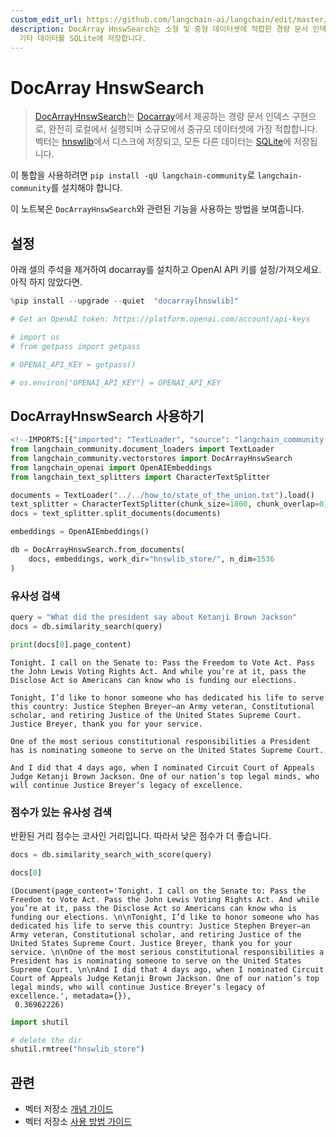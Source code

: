```yaml
---
custom_edit_url: https://github.com/langchain-ai/langchain/edit/master/docs/docs/integrations/vectorstores/docarray_hnsw.ipynb
description: DocArray HnswSearch는 소형 및 중형 데이터셋에 적합한 경량 문서 인덱스 구현체로, 벡터를 hnswlib에 저장하고
  기타 데이터를 SQLite에 저장합니다.
---
```


# DocArray HnswSearch

> [DocArrayHnswSearch](https://docs.docarray.org/user_guide/storing/index_hnswlib/)는 [Docarray](https://github.com/docarray/docarray)에서 제공하는 경량 문서 인덱스 구현으로, 완전히 로컬에서 실행되며 소규모에서 중규모 데이터셋에 가장 적합합니다. 벡터는 [hnswlib](https://github.com/nmslib/hnswlib)에서 디스크에 저장되고, 모든 다른 데이터는 [SQLite](https://www.sqlite.org/index.html)에 저장됩니다.

이 통합을 사용하려면 `pip install -qU langchain-community`로 `langchain-community`를 설치해야 합니다.

이 노트북은 `DocArrayHnswSearch`와 관련된 기능을 사용하는 방법을 보여줍니다.

## 설정

아래 셀의 주석을 제거하여 docarray를 설치하고 OpenAI API 키를 설정/가져오세요. 아직 하지 않았다면.

```python
%pip install --upgrade --quiet  "docarray[hnswlib]"
```


```python
# Get an OpenAI token: https://platform.openai.com/account/api-keys

# import os
# from getpass import getpass

# OPENAI_API_KEY = getpass()

# os.environ["OPENAI_API_KEY"] = OPENAI_API_KEY
```


## DocArrayHnswSearch 사용하기

```python
<!--IMPORTS:[{"imported": "TextLoader", "source": "langchain_community.document_loaders", "docs": "https://api.python.langchain.com/en/latest/document_loaders/langchain_community.document_loaders.text.TextLoader.html", "title": "DocArray HnswSearch"}, {"imported": "DocArrayHnswSearch", "source": "langchain_community.vectorstores", "docs": "https://api.python.langchain.com/en/latest/vectorstores/langchain_community.vectorstores.docarray.hnsw.DocArrayHnswSearch.html", "title": "DocArray HnswSearch"}, {"imported": "OpenAIEmbeddings", "source": "langchain_openai", "docs": "https://api.python.langchain.com/en/latest/embeddings/langchain_openai.embeddings.base.OpenAIEmbeddings.html", "title": "DocArray HnswSearch"}, {"imported": "CharacterTextSplitter", "source": "langchain_text_splitters", "docs": "https://api.python.langchain.com/en/latest/character/langchain_text_splitters.character.CharacterTextSplitter.html", "title": "DocArray HnswSearch"}]-->
from langchain_community.document_loaders import TextLoader
from langchain_community.vectorstores import DocArrayHnswSearch
from langchain_openai import OpenAIEmbeddings
from langchain_text_splitters import CharacterTextSplitter
```


```python
documents = TextLoader("../../how_to/state_of_the_union.txt").load()
text_splitter = CharacterTextSplitter(chunk_size=1000, chunk_overlap=0)
docs = text_splitter.split_documents(documents)

embeddings = OpenAIEmbeddings()

db = DocArrayHnswSearch.from_documents(
    docs, embeddings, work_dir="hnswlib_store/", n_dim=1536
)
```


### 유사성 검색

```python
query = "What did the president say about Ketanji Brown Jackson"
docs = db.similarity_search(query)
```


```python
print(docs[0].page_content)
```

```output
Tonight. I call on the Senate to: Pass the Freedom to Vote Act. Pass the John Lewis Voting Rights Act. And while you’re at it, pass the Disclose Act so Americans can know who is funding our elections. 

Tonight, I’d like to honor someone who has dedicated his life to serve this country: Justice Stephen Breyer—an Army veteran, Constitutional scholar, and retiring Justice of the United States Supreme Court. Justice Breyer, thank you for your service. 

One of the most serious constitutional responsibilities a President has is nominating someone to serve on the United States Supreme Court. 

And I did that 4 days ago, when I nominated Circuit Court of Appeals Judge Ketanji Brown Jackson. One of our nation’s top legal minds, who will continue Justice Breyer’s legacy of excellence.
```

### 점수가 있는 유사성 검색

반환된 거리 점수는 코사인 거리입니다. 따라서 낮은 점수가 더 좋습니다.

```python
docs = db.similarity_search_with_score(query)
```


```python
docs[0]
```


```output
(Document(page_content='Tonight. I call on the Senate to: Pass the Freedom to Vote Act. Pass the John Lewis Voting Rights Act. And while you’re at it, pass the Disclose Act so Americans can know who is funding our elections. \n\nTonight, I’d like to honor someone who has dedicated his life to serve this country: Justice Stephen Breyer—an Army veteran, Constitutional scholar, and retiring Justice of the United States Supreme Court. Justice Breyer, thank you for your service. \n\nOne of the most serious constitutional responsibilities a President has is nominating someone to serve on the United States Supreme Court. \n\nAnd I did that 4 days ago, when I nominated Circuit Court of Appeals Judge Ketanji Brown Jackson. One of our nation’s top legal minds, who will continue Justice Breyer’s legacy of excellence.', metadata={}),
 0.36962226)
```


```python
import shutil

# delete the dir
shutil.rmtree("hnswlib_store")
```


## 관련

- 벡터 저장소 [개념 가이드](/docs/concepts/#vector-stores)
- 벡터 저장소 [사용 방법 가이드](/docs/how_to/#vector-stores)
